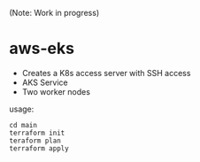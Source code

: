 (Note: Work in progress)
# aws-eks
- Creates a K8s access server with SSH access
- AKS Service
- Two worker nodes

usage:
```
cd main
terraform init
teraform plan
terraform apply
```

